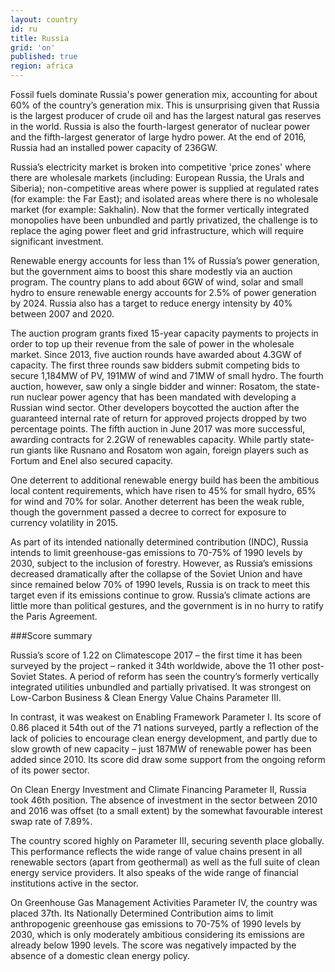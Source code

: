 ```yaml
---
layout: country
id: ru
title: Russia
grid: 'on'
published: true
region: africa
---
```


Fossil fuels dominate Russia's power generation mix, accounting for about 60% of the country’s generation mix. This is unsurprising given that Russia is the largest producer of crude oil and has the largest natural gas reserves in the world. Russia is also the fourth-largest generator of nuclear power and the fifth-largest generator of large hydro power. At the end of 2016, Russia had an installed power capacity of 236GW.

Russia’s electricity market is broken into competitive 'price zones' where there are wholesale markets (including: European Russia, the Urals and Siberia); non-competitive areas where power is supplied at regulated rates (for example: the Far East); and isolated areas where there is no wholesale market (for example: Sakhalin). Now that the former vertically integrated monopolies have been unbundled and partly privatized, the challenge is to replace the aging power fleet and grid infrastructure, which will require significant investment.

Renewable energy accounts for less than 1% of Russia’s power generation, but the government aims to boost this share modestly via an auction program. The country plans to add about 6GW of wind, solar and small hydro to ensure renewable energy accounts for 2.5% of power generation by 2024. Russia also has a target to reduce energy intensity by 40% between 2007 and 2020.

The auction program grants fixed 15-year capacity payments to projects in order to top up their revenue from the sale of power in the wholesale market. Since 2013, five auction rounds have awarded about 4.3GW of capacity. The first three rounds saw bidders submit competing bids to secure 1,184MW of PV, 191MW of wind and 71MW of small hydro. The fourth auction, however, saw only a single bidder and winner: Rosatom, the state-run nuclear power agency that has been mandated with developing a Russian wind sector. Other developers boycotted the auction after the guaranteed internal rate of return for approved projects dropped by two percentage points. The fifth auction in June 2017 was more successful, awarding contracts for 2.2GW of renewables capacity. While partly state-run giants like Rusnano and Rosatom won again, foreign players such as Fortum and Enel also secured capacity.

One deterrent to additional renewable energy build has been the ambitious local content requirements, which have risen to 45% for small hydro, 65% for wind and 70% for solar. Another deterrent has been the weak ruble, though the government passed a decree to correct for exposure to currency volatility in 2015.

As part of its intended nationally determined contribution (INDC), Russia intends to limit greenhouse-gas emissions to 70-75% of 1990 levels by 2030, subject to the inclusion of forestry. However, as Russia’s emissions decreased dramatically after the collapse of the Soviet Union and have since remained below 70% of 1990 levels, Russia is on track to meet this target even if its emissions continue to grow. Russia’s climate actions are little more than political gestures, and the government is in no hurry to ratify the Paris Agreement.


###Score summary

Russia’s score of 1.22 on Climatescope 2017 – the first time it has been surveyed by the project – ranked it 34th worldwide, above the 11 other post-Soviet States. A period of reform has seen the country’s formerly vertically integrated utilities unbundled and partially privatised. It was strongest on Low-Carbon Business & Clean Energy Value Chains Parameter III.

In contrast, it was weakest on Enabling Framework Parameter I. Its score of 0.86 placed it 54th out of the 71 nations surveyed, partly a reflection of the lack of policies to encourage clean energy development, and partly due to slow growth of new capacity – just 187MW of renewable power has been added since 2010. Its score did draw some support from the ongoing reform of its power sector.

On Clean Energy Investment and Climate Financing Parameter II, Russia took 46th position. The absence of investment in the sector between 2010 and 2016 was offset (to a small extent) by the somewhat favourable interest swap rate of 7.89%.

The country scored highly on Parameter III, securing seventh place globally. This performance reflects the wide range of value chains present in all renewable sectors (apart from geothermal) as well as the full suite of clean energy service providers. It also speaks of the wide range of financial institutions active in the sector.

On Greenhouse Gas Management Activities Parameter IV, the country was placed 37th. Its Nationally Determined Contribution aims to limit anthropogenic greenhouse gas emissions to 70-75% of 1990 levels by 2030, which is only moderately ambitious considering its emissions are already below 1990 levels. The score was negatively impacted by the absence of a domestic clean energy policy.


